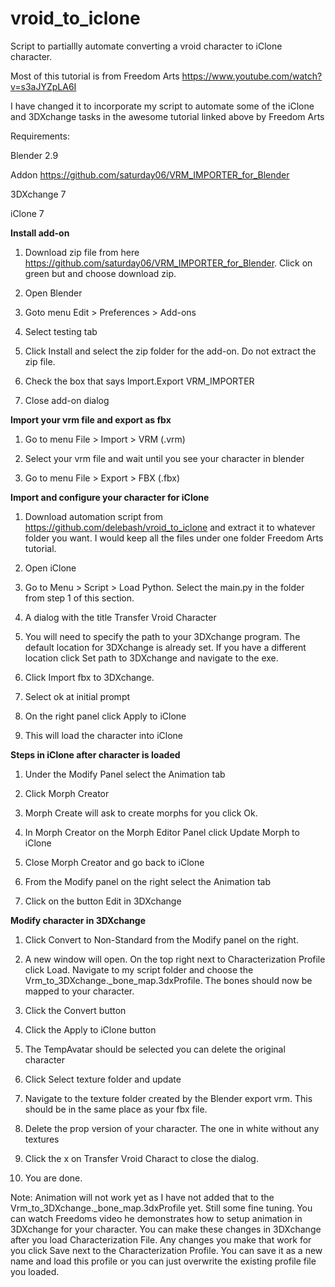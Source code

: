 # vroid_to_iclone

Script to partiallly automate converting a vroid character to iClone character.


Most of this tutorial is from Freedom Arts https://www.youtube.com/watch?v=s3aJYZpLA6I

I have changed it to incorporate my script to automate some of the iClone and 3DXchange tasks in the awesome tutorial linked above by Freedom Arts

Requirements:

Blender 2.9

Addon https://github.com/saturday06/VRM_IMPORTER_for_Blender

3DXchange 7

iClone 7

**Install add-on**

1) Download zip file from here https://github.com/saturday06/VRM_IMPORTER_for_Blender. Click on green but and choose download zip.

2) Open Blender

3) Goto menu Edit > Preferences > Add-ons

4) Select testing tab

5) Click Install and select the zip folder for the add-on.  Do not extract the zip file.

6) Check the box that says Import.Export VRM_IMPORTER

7) Close add-on dialog

**Import your vrm file and export as fbx**

1) Go to menu File > Import > VRM (.vrm)

2) Select your vrm file and wait until you see your character in blender

3) Go to menu File > Export > FBX (.fbx)

**Import and configure your character for iClone**

1) Download automation script from https://github.com/delebash/vroid_to_iclone and extract it to whatever folder you want.  I would keep all the files under one folder Freedom Arts tutorial. 

2) Open iClone

3) Go to Menu > Script > Load Python. Select the main.py in the folder from step 1 of this section.

4) A dialog with the title Transfer Vroid Character

5) You will need to specify the path to your 3DXchange program.  The default location for 3DXchange is already set.  If you have a different location click Set path to 3DXchange and navigate to the exe.

6) Click Import fbx to 3DXchange.

7) Select ok at initial prompt

8) On the right panel click Apply to iClone

9) This will load the character into iClone

**Steps in iClone after character is loaded**

1) Under the Modify Panel select the Animation tab

2) Click Morph Creator

3) Morph Create will ask to create morphs for you click Ok.

4) In Morph Creator on the Morph Editor Panel click Update Morph to iClone

5) Close Morph Creator and go back to iClone 

6) From the Modify panel on the right select the Animation tab

7) Click on the button Edit in 3DXchange

**Modify character in 3DXchange**

1) Click Convert to Non-Standard from the Modify panel on the right.

2) A new window will open.  On the top right next to Characterization Profile click Load.  Navigate to my script folder and choose the Vrm_to_3DXchange._bone_map.3dxProfile.  The bones should now be mapped to your character.

3) Click the Convert button

4) Click the Apply to iClone button

5) The TempAvatar should be selected you can delete the original character

6) Click Select texture folder and update

7) Navigate to the texture folder created by the Blender export vrm.  This should be in the same place as your fbx file.

8) Delete the prop version of your character.  The one in white without any textures

9) Click the x on Transfer Vroid Charact to close the dialog.

10) You are done.

Note:  Animation will not work yet as I have not added that to the Vrm_to_3DXchange._bone_map.3dxProfile yet.  Still some fine tuning.  You can watch Freedoms video he demonstrates how to setup animation in 3DXchange for your character.  You can make these changes in 3DXchange after you load Characterization File.  Any changes you make that work for you click Save next to the Characterization Profile.  You can save it as a new name and load this profile or you can just overwrite the existing profile file you loaded.

